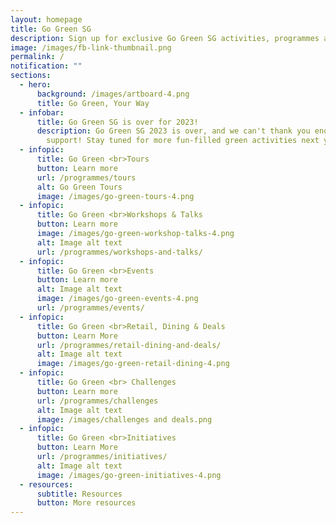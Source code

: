 ```yaml
---
layout: homepage
title: Go Green SG
description: Sign up for exclusive Go Green SG activities, programmes and experiences!
image: /images/fb-link-thumbnail.png
permalink: /
notification: ""
sections:
  - hero:
      background: /images/artboard-4.png
      title: Go Green, Your Way
  - infobar:
      title: Go Green SG is over for 2023!
      description: Go Green SG 2023 is over, and we can't thank you enough for your
        support! Stay tuned for more fun-filled green activities next year!
  - infopic:
      title: Go Green <br>Tours
      button: Learn more
      url: /programmes/tours
      alt: Go Green Tours
      image: /images/go-green-tours-4.png
  - infopic:
      title: Go Green <br>Workshops & Talks
      button: Learn more
      image: /images/go-green-workshop-talks-4.png
      alt: Image alt text
      url: /programmes/workshops-and-talks/
  - infopic:
      title: Go Green <br>Events
      button: Learn more
      alt: Image alt text
      image: /images/go-green-events-4.png
      url: /programmes/events/
  - infopic:
      title: Go Green <br>Retail, Dining & Deals
      button: Learn More
      url: /programmes/retail-dining-and-deals/
      alt: Image alt text
      image: /images/go-green-retail-dining-4.png
  - infopic:
      title: Go Green <br> Challenges
      button: Learn more
      url: /programmes/challenges
      alt: Image alt text
      image: /images/challenges and deals.png
  - infopic:
      title: Go Green <br>Initiatives
      button: Learn More
      url: /programmes/initiatives/
      alt: Image alt text
      image: /images/go-green-initiatives-4.png
  - resources:
      subtitle: Resources
      button: More resources
---
```

